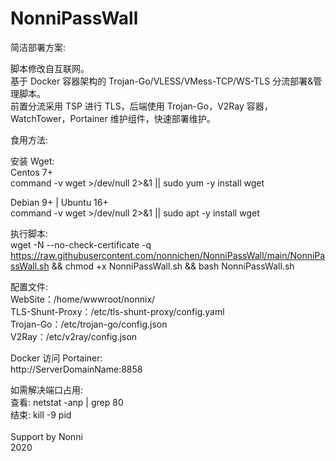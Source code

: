 # NonniPassWall
 
简洁部署方案:

脚本修改自互联网。</br>
基于 Docker 容器架构的 Trojan-Go/VLESS/VMess-TCP/WS-TLS 分流部署&管理脚本。</br>
前置分流采用 TSP 进行 TLS，后端使用 Trojan-Go，V2Ray 容器，WatchTower，Portainer 维护组件，快速部署维护。</br>


食用方法: </br>

安装 Wget: </br>
Centos 7+ </br>
command -v wget >/dev/null 2>&1 || sudo yum -y install wget

Debian 9+ | Ubuntu 16+ </br>
command -v wget >/dev/null 2>&1 || sudo apt -y install wget

执行脚本: </br>
wget -N --no-check-certificate -q https://raw.githubusercontent.com/nonnichen/NonniPassWall/main/NonniPassWall.sh && chmod +x NonniPassWall.sh && bash NonniPassWall.sh


配置文件: </br>
WebSite：/home/wwwroot/nonnix/ </br>
TLS-Shunt-Proxy：/etc/tls-shunt-proxy/config.yaml </br>
Trojan-Go：/etc/trojan-go/config.json </br>
V2Ray：/etc/v2ray/config.json </br>

Docker 访问 Portainer:</br>
http://ServerDomainName:8858
</br>

如需解决端口占用:</br>
查看: netstat -anp | grep 80 </br>
结束: kill -9 pid </br>
</br>
Support by Nonni</br>
2020